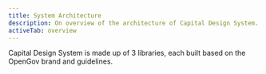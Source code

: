 ```yaml
---
title: System Architecture
description: On overview of the architecture of Capital Design System.
activeTab: overview
---
```


Capital Design System is made up of 3 libraries, each built based on the OpenGov brand and guidelines.

